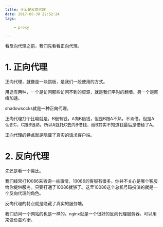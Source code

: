 ```yaml
---
title: 什么是反向代理
date: 2017-06-30 22:52:24
tags:

	- proxy

---
```


看反向代理之前，我们先看看正向代理。

# 1. 正向代理

正向代理，就像是一块跳板，是我们一般使用的方式。

用途有两种，一个是访问那些访问不到的资源，就是我们平时的翻墙。另一个是网络加速。

shadowsocks就是一种正向代理。

正向代理打个比喻就是，B很有钱，A向B借钱，但是B跟A不熟，不肯借。但是A认识C，C跟B很熟，所以A就托C去向B借钱，而B其实不知道钱最后是借给了A。

正向代理的特点就是隐藏了真实的请求客户端。



# 2. 反向代理

先还是看一个类比。

我们经常打10086来咨询一些事情，10086的客服有很多，你并不关心是哪个客服给你提供服务。只要打通了10086就够了。这里10086这个总机号码扮演的就是一个反向代理的角色。

反向代理的特点就是隐藏了真实的服务端。

我们访问一个网站的也是一样的。nginx就是一个很好的反向代理服务器。可以用来做负载均衡。









